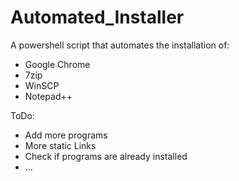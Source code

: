 # Automated_Installer
A powershell script that automates the installation of:

- Google Chrome
- 7zip
- WinSCP
- Notepad++

ToDo:

- Add more programs
- More static Links
- Check if programs are already installed
- ...
